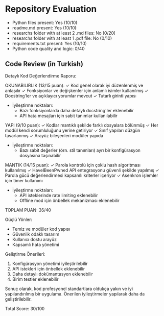 
# Repository Evaluation

- Python files present: Yes (10/10)
- readme.md present: Yes (10/10)
- researchs folder with at least 2 .md files: No (0/20)
- researchs folder with at least 1 .pdf file: No (0/10)
- requirements.txt present: Yes (10/10)
- Python code quality and logic: 0/40

## Code Review (in Turkish)
Detaylı Kod Değerlendirme Raporu:

OKUNABILIRLIK (13/15 puan):
✓ Kod genel olarak iyi düzenlenmiş ve anlaşılır
✓ Fonksiyonlar ve değişkenler için anlamlı isimler kullanılmış
✓ Docstring'ler ve açıklayıcı yorumlar mevcut
✓ Tutarlı girinti yapısı
- İyileştirme noktaları:
  * Bazı fonksiyonlarda daha detaylı docstring'ler eklenebilir
  * API hata mesajları için sabit tanımlar kullanılabilir

YAPI (9/10 puan):
✓ Kodlar mantıklı şekilde farklı dosyalara bölünmüş
✓ Her modül kendi sorumluluğunu yerine getiriyor
✓ Sınıf yapıları düzgün tasarlanmış
✓ Arayüz bileşenleri modüler yapıda
- İyileştirme noktaları:
  * Bazı sabit değerler (örn. stil tanımları) ayrı bir konfigürasyon dosyasına taşınabilir

MANTIK (14/15 puan):
✓ Parola kontrolü için çoklu hash algoritması kullanılmış
✓ HaveIBeenPwned API entegrasyonu güvenli şekilde yapılmış
✓ Parola gücü değerlendirmesi kapsamlı kriterler içeriyor
✓ Asenkron işlemler için timer kullanımı
- İyileştirme noktaları:
  * API isteklerinde rate limiting eklenebilir
  * Offline mod için önbellek mekanizması eklenebilir

TOPLAM PUAN: 36/40

Güçlü Yönler:
- Temiz ve modüler kod yapısı
- Güvenlik odaklı tasarım
- Kullanıcı dostu arayüz
- Kapsamlı hata yönetimi

Geliştirme Önerileri:
1. Konfigürasyon yönetimi iyileştirilebilir
2. API istekleri için önbellek eklenebilir
3. Daha detaylı dokümantasyon eklenebilir
4. Birim testler eklenebilir

Sonuç olarak, kod profesyonel standartlara oldukça yakın ve iyi yapılandırılmış bir uygulama. Önerilen iyileştirmeler yapılarak daha da geliştirilebilir.

Total Score: 30/100

